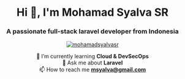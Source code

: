 <h1 align="center">Hi 👋, I'm Mohamad Syalva SR</h1>
<h3 align="center">A passionate full-stack laravel developer from Indonesia</h3>

<p align="center"> <a href="https://github.com/ryo-ma/github-profile-trophy">
<img src="https://github-profile-trophy.vercel.app/?username=mohamadsyalvasr" alt="mohamadsyalvasr" /></a>   </p>

<p align="center">🌱 I’m currently learning <b>Cloud & DevSecOps</b> <br>
💬 Ask me about <b>Laravel</b> <br>
📫 How to reach me <b><a href="mailto:msyalva+freelancer@gmail.com">msyalva@gmail.com</a></b></p>

